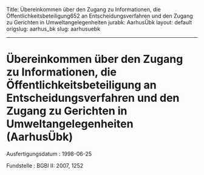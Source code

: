 Title: Übereinkommen über den Zugang zu Informationen, die Öffentlichkeitsbeteiligung652
  an Entscheidungsverfahren und den Zugang zu Gerichten in Umweltangelegenheiten
jurabk: AarhusÜbk
layout: default
origslug: aarhus_bk
slug: aarhusuebk

---

# Übereinkommen über den Zugang zu Informationen, die Öffentlichkeitsbeteiligung an Entscheidungsverfahren und den Zugang zu Gerichten in Umweltangelegenheiten (AarhusÜbk)

Ausfertigungsdatum
:   1998-06-25

Fundstelle
:   BGBl II: 2007, 1252

